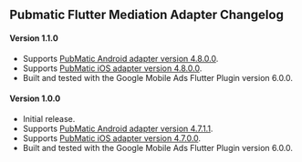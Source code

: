 ## Pubmatic Flutter Mediation Adapter Changelog

#### Version 1.1.0
- Supports [PubMatic Android adapter version 4.8.0.0](https://github.com/googleads/googleads-mobile-android-mediation/blob/main/ThirdPartyAdapters/pubmatic/CHANGELOG.md#version-4800).
- Supports [PubMatic iOS adapter version 4.8.0.0](https://github.com/googleads/googleads-mobile-ios-mediation/blob/main/adapters/PubMatic/CHANGELOG.md#version-4800).
- Built and tested with the Google Mobile Ads Flutter Plugin version 6.0.0.

#### Version 1.0.0
- Initial release.
- Supports [PubMatic Android adapter version 4.7.1.1](https://github.com/googleads/googleads-mobile-android-mediation/blob/main/ThirdPartyAdapters/pubmatic/CHANGELOG.md#version-4711).
- Supports [PubMatic iOS adapter version 4.7.0.0](https://github.com/googleads/googleads-mobile-ios-mediation/blob/main/adapters/PubMatic/CHANGELOG.md#version-4700).
- Built and tested with the Google Mobile Ads Flutter Plugin version 6.0.0.
